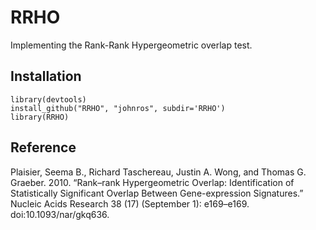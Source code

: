 RRHO
====

Implementing the Rank-Rank Hypergeometric overlap test.


Installation
-------------
```{r}
library(devtools)  
install_github("RRHO", "johnros", subdir='RRHO')
library(RRHO)  
```


Reference
----------------------
Plaisier, Seema B., Richard Taschereau, Justin A. Wong, and Thomas G. Graeber. 2010. “Rank–rank Hypergeometric Overlap: Identification of Statistically Significant Overlap Between Gene-expression Signatures.” Nucleic Acids Research 38 (17) (September 1): e169–e169. doi:10.1093/nar/gkq636.




